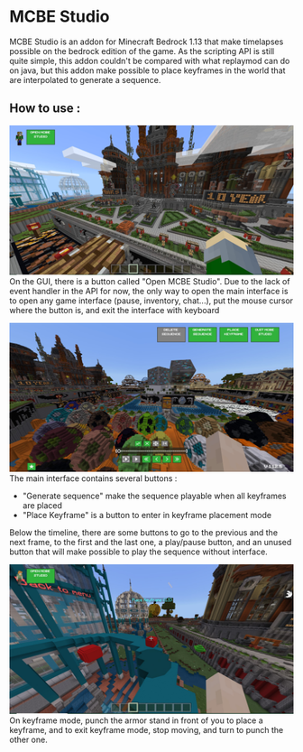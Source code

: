 # MCBE Studio
MCBE Studio is an addon for Minecraft Bedrock 1.13 that make timelapses possible on the bedrock edition of the game. As the scripting API is still quite simple, this addon couldn't be compared with what replaymod can do on java, but this addon make possible to place keyframes in the world that are interpolated to generate a sequence.


## How to use :
![init image](/assets/init.jpg)
On the GUI, there is a button called "Open MCBE Studio". Due to the lack of event handler in the API for now, the only way to open the main interface is to open any game interface (pause, inventory, chat...), put the mouse cursor where the button is, and exit the interface with keyboard

![interface image](/assets/interface.jpg)
The main interface contains several buttons :

 - "Generate sequence" make the sequence playable when all keyframes are placed
 - "Place Keyframe" is a button to enter in keyframe placement mode
 
Below the timeline, there are some buttons to go to the previous and the next frame, to the first and the last one, a play/pause button, and an unused button that will make possible to play the sequence without interface.

![enter image description here](/assets/place-keyframe.jpg)
On keyframe mode, punch the armor stand in front of you to place a keyframe, and to exit keyframe mode, stop moving, and turn to punch the other one.

